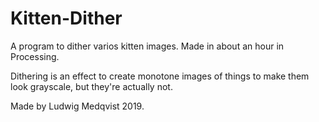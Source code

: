 # Kitten-Dither
A program to dither varios kitten images.
Made in about an hour in Processing.

Dithering is an effect to create monotone images of things to make them look grayscale, but they're actually not.

Made by Ludwig Medqvist 2019.
